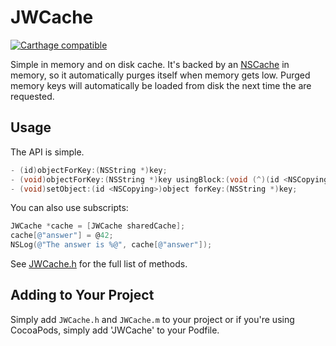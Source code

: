 # JWCache

[![Carthage compatible](https://img.shields.io/badge/Carthage-compatible-4BC51D.svg?style=flat)](https://github.com/Carthage/Carthage)

Simple in memory and on disk cache. It's backed by an [NSCache](https://developer.apple.com/library/mac/#documentation/Cocoa/Reference/NSCache_Class/Reference/Reference.html) in memory, so it automatically purges itself when memory gets low. Purged memory keys will automatically be loaded from disk the next time the are requested.

## Usage

The API is simple.

``` objective-c
- (id)objectForKey:(NSString *)key;
- (void)objectForKey:(NSString *)key usingBlock:(void (^)(id <NSCopying> object))block;
- (void)setObject:(id <NSCopying>)object forKey:(NSString *)key;
```

You can also use subscripts:

``` objective-c
JWCache *cache = [JWCache sharedCache];
cache[@"answer"] = @42;
NSLog(@"The answer is %@", cache[@"answer"]);
```

See [JWCache.h](JWCache/JWCache.h) for the full list of methods.

## Adding to Your Project

Simply add `JWCache.h` and `JWCache.m` to your project or if you're using CocoaPods, simply add 'JWCache' to your Podfile.
